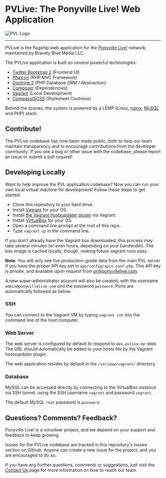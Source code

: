 # PVLive: The Ponyville Live! Web Application

![PVL Logo](https://raw.githubusercontent.com/BravelyBlue/PVLive/master/web/resources/bitbucket.png)

---

PVLive is the flagship web application for the [Ponyville Live!](http://ponyvillelive.com/) network, maintained by Bravely Blue Media LLC.

The PVLive application is built on several powerful technologies:

* [Twitter Bootstrap 2](http://getbootstrap.com/2.3.2/) (Frontend UI)
* [Phalcon](http://phalconphp.com/en/) (PHP MVC Framework)
* [Doctrine 2](http://www.doctrine-project.org/) (PHP Database ORM / Abstraction)
* [Composer](https://getcomposer.org/) (Dependencies)
* [Vagrant](http://www.vagrantup.com/) (Local Development)
* [Compass/SCSS](http://sass-lang.com/) (Stylesheet Coolness)

Behind the scenes, the system is powered by a LEMP (Linux, [nginx](http://nginx.org/), [MySQL](http://www.mysql.com/) and PHP) stack.

## Contribute!

The PVLive codebase has now been made public, both to help our team maintain transparency and to encourage contributions from the developer community. If you see a bug or other issue with the codebase, please report an issue or submit a pull request!

## Developing Locally

Want to help improve the PVL application codebase? Now you can run your own local virtual machine for development! Follow these steps to get started:

* Clone this repository to your hard drive.
* Install [Vagrant](http://www.vagrantup.com/) for your OS.
* Install [the Vagrant hostsupdater plugin](https://github.com/cogitatio/vagrant-hostsupdater) via Vagrant.
* Install [VirtualBox](https://www.virtualbox.org/wiki/Downloads) for your OS.
* Open a command line prompt at the root of this repo.
* Type `vagrant up` in the command line.

If you don't already have the Vagrant box downloaded, this process may take several minutes (or even hours, depending on your bandwidth). The box image is cached locally, though, making future vagrant runs easy.

**Note**: You will only see live production-grade data from the main PVL server if you have the proper API key set in `app/config/apis.conf.php`. This API key is private, and available upon request from [pr@ponyvillelive.com](mailto:pr@ponyvillelive.com).

A new super-administrator account will also be created, with the username `admin@ponyvillelive.com` and the password `password`. Ports are automatically followed as below.

### SSH

You can connect to the Vagrant VM by typing `vagrant ssh` into the command line of the host computer.

### Web Server

The web server is configured by default to respond to `dev.pvlive.me:8080`. The URL should automatically be added to your hosts file by the Vagrant hostsupdater plugin.

The web application resides by default in the `/var/www/vagrant/` directory.

### Database

MySQL can be accessed directly by connecting to the VirtualBox instance via SSH tunnel, using the SSH username `vagrant` and password `vagrant`.

The default MySQL `root` password is `password`.

## Questions? Comments? Feedback?

Ponyville Live! is a volunteer project, and we depend on your support and feedback to keep growing.

Issues for the PVLive codebase are tracked in this repository's Issues section on Github. Anyone can create a new issue for the project, and you are encouraged to do so.

If you have any further questions, comments or suggestions, just visit the [Contact Us](http://ponyvillelive.com/contact) page for more information on how to reach our team.